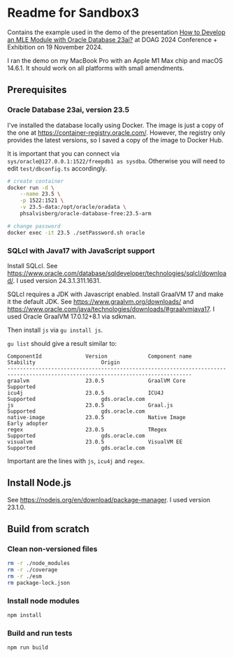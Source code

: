 # Readme for Sandbox3

Contains the example used in the demo of the presentation [How to Develop an MLE Module
with Oracle Database 23ai?](https://www.salvis.com/blog/wp-content/uploads/2024/11/salvisberg-how-to-develop-an-mle-module-with-oracle-datagbase-23ai-20241119.pdf) at DOAG 2024 Conference + Exhibition on 19 November 2024.

I ran the demo on my MacBook Pro with an Apple M1 Max chip and macOS 14.6.1. It should work on all platforms with small amendments.

## Prerequisites

### Oracle Database 23ai, version 23.5

I've installed the database locally using Docker. The image is just a copy of the one at https://container-registry.oracle.com/.
However, the registry only provides the latest versions, so I saved a copy of the image to Docker Hub.

It is important that you can connect via `sys/oracle@127.0.0.1:1522/freepdb1 as sysdba`. Otherwise you will need to edit `test/dbconfig.ts` accordingly.

```bash
# create container
docker run -d \
    --name 23.5 \
    -p 1522:1521 \
    -v 23.5-data:/opt/oracle/oradata \
    phsalvisberg/oracle-database-free:23.5-arm

# change password
docker exec -it 23.5 ./setPassword.sh oracle
```

### SQLcl with Java17 with JavaScript support

Install SQLcl. See https://www.oracle.com/database/sqldeveloper/technologies/sqlcl/download/. I used version 24.3.1.311.1631.

SQLcl requires a JDK with Javascript enabled. Install GraalVM 17 and make it the default JDK.
See https://www.graalvm.org/downloads/ and https://www.oracle.com/java/technologies/downloads/#graalvmjava17.
I used Oracle GraalVM 17.0.12+8.1 via sdkman.

Then install `js` via `gu install js`.

`gu list` should give a result similar to:

```
ComponentId              Version             Component name                Stability                     Origin
---------------------------------------------------------------------------------------------------------------------------------
graalvm                  23.0.5              GraalVM Core                  Supported
icu4j                    23.0.5              ICU4J                         Supported                     gds.oracle.com
js                       23.0.5              Graal.js                      Supported                     gds.oracle.com
native-image             23.0.5              Native Image                  Early adopter
regex                    23.0.5              TRegex                        Supported                     gds.oracle.com
visualvm                 23.0.5              VisualVM EE                   Supported                     gds.oracle.com
```

Important are the lines with `js`, `icu4j` and `regex`.

## Install Node.js

See https://nodejs.org/en/download/package-manager. I used version 23.1.0.

## Build from scratch

### Clean non-versioned files

```bash
rm -r ./node_modules
rm -r ./coverage
rm -r ./esm
rm package-lock.json
```

### Install node modules

```bash
npm install
```

### Build and run tests

```
npm run build
```